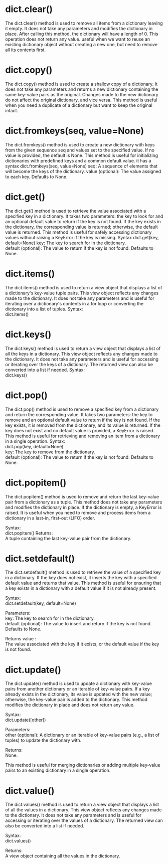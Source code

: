 # dict.clear()
The dict.clear() method is used to remove all items from a dictionary leaving it empty. It does not take any parameters and modifies the dictionary in place. After calling this method, the dictionary will have a length of 0. This operation does not return any value. useful when we  want to reuse an existing dictionary object without creating a new one, but need to remove all its contents first.
# dict.copy()
The dict.copy() method is used to create a shallow copy of a dictionary. It does not take any parameters and returns a new dictionary containing the same key-value pairs as the original. Changes made to the new dictionary do not affect the original dictionary, and vice versa. This method is useful when you need a duplicate of a dictionary but want to keep the original intact.
# dict.fromkeys(seq, value=None)
The dict.fromkeys() method is used to create a new dictionary with keys from the given sequence seq and values set to the specified value. If no value is provided, the default is None. This method is useful for initializing dictionaries with predefined keys and a common default value. it has a syntax
dict.fromkeys(seq, value=None)
seq: A sequence of elements that will become the keys of the dictionary.
value (optional): The value assigned to each key. Defaults to None.
# dict.get()
The dict.get() method is used to retrieve the value associated with a specified key in a dictionary. It takes two parameters: the key to look for and an optional default value to return if the key is not found. If the key exists in the dictionary, the corresponding value is returned; otherwise, the default value is returned. This method is useful for safely accessing dictionary values without raising a KeyError if the key is missing. 
Syntax
dict.get(key, default=None) 
key: The key to search for in the dictionary.  
default (optional): The value to return if the key is not found. Defaults to None.  
# dict.items()
The dict.items() method is used to return a view object that displays a list of a dictionary's key-value tuple pairs. This view object reflects any changes made to the dictionary. It does not take any parameters and is useful for iterating over a dictionary's contents in a for loop or converting the dictionary into a list of tuples.
Syntax:  
dict.items()
# dict.keys()
The dict.keys() method is used to return a view object that displays a list of all the keys in a dictionary. This view object reflects any changes made to the dictionary. It does not take any parameters and is useful for accessing or iterating over the keys of a dictionary. The returned view can also be converted into a list if needed.
Syntax:  
dict.keys()
# dict.pop()
The dict.pop() method is used to remove a specified key from a dictionary and return the corresponding value. It takes two parameters: the key to remove and an optional default value to return if the key is not found. If the key exists, it is removed from the dictionary, and its value is returned. If the key does not exist and no default value is provided, a KeyError is raised. This method is useful for retrieving and removing an item from a dictionary in a single operation.
Syntax:  
dict.pop(key, default=None)   
key: The key to remove from the dictionary.  
default (optional): The value to return if the key is not found. Defaults to None.  

# dict.popitem()
The dict.popitem() method is used to remove and return the last key-value pair from a dictionary as a tuple. This method does not take any parameters and modifies the dictionary in place. If the dictionary is empty, a KeyError is raised. It is useful when you need to remove and process items from a dictionary in a last-in, first-out (LIFO) order.

Syntax:  
dict.popitem()
Returns:  
A tuple containing the last key-value pair from the dictionary.
# dict.setdefault()
The dict.setdefault() method is used to retrieve the value of a specified key in a dictionary. If the key does not exist, it inserts the key with a specified default value and returns that value. This method is useful for ensuring that a key exists in a dictionary with a default value if it is not already present.

Syntax:  
dict.setdefault(key, default=None)  

Parameters:  
key: The key to search for in the dictionary.  
 default (optional): The value to insert and return if the key is not found. Defaults to None.  

Returns value :  
The value associated with the key if it exists, or the default value if the key is not found.  
# dict.update()
The dict.update() method is used to update a dictionary with key-value pairs from another dictionary or an iterable of key-value pairs. If a key already exists in the dictionary, its value is updated with the new value; otherwise, the key-value pair is added to the dictionary. This method modifies the dictionary in place and does not return any value.

Syntax:  
dict.update([other])  

Parameters:  
other (optional): A dictionary or an iterable of key-value pairs (e.g., a list of tuples) to update the dictionary with.  

Returns:  
None.  

This method is useful for merging dictionaries or adding multiple key-value pairs to an existing dictionary in a single operation.
# dict.value()
The dict.values() method is used to return a view object that displays a list of all the values in a dictionary. This view object reflects any changes made to the dictionary. It does not take any parameters and is useful for accessing or iterating over the values of a dictionary. The returned view can also be converted into a list if needed.

Syntax:  
dict.values()

Returns:  
A view object containing all the values in the dictionary.